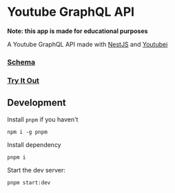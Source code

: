 # Youtube GraphQL API

**Note: this app is made for educational purposes**

A Youtube GraphQL API made with [NestJS](https://docs.nestjs.com/graphql) and [Youtubei](https://github.com/SuspiciousLookingOwl/youtubei)

### [Schema](./src/schema.gql)

### [Try It Out](https://youtubei-gql.glitch.me/graphql)

## Development

Install `pnpm` if you haven't

```
npm i -g pnpm
```

Install dependency

```
pnpm i
```

Start the dev server:

```
pnpm start:dev
```
